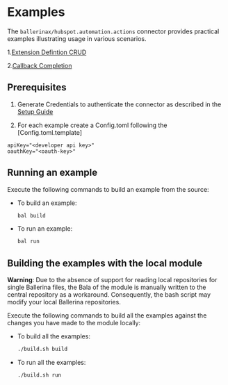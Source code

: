 # Examples

The `ballerinax/hubspot.automation.actions` connector provides practical examples illustrating usage in various scenarios.

1.[Extension Defintion CRUD](examples/extension-crud/main.bal)

2.[Callback Completion](examples/callback-completion/main.bal)

## Prerequisites

1. Generate Credentials to authenticate the connector as described in the [Setup Guide](README.md)

2. For each example create a Config.toml following the [Config.toml.template] 

```
apiKey="<developer api key>"
oauthKey="<oauth-key>"
```

## Running an example

Execute the following commands to build an example from the source:

* To build an example:

    ```bash
    bal build
    ```

* To run an example:

    ```bash
    bal run
    ```

## Building the examples with the local module

**Warning**: Due to the absence of support for reading local repositories for single Ballerina files, the Bala of the module is manually written to the central repository as a workaround. Consequently, the bash script may modify your local Ballerina repositories.

Execute the following commands to build all the examples against the changes you have made to the module locally:

* To build all the examples:

    ```bash
    ./build.sh build
    ```

* To run all the examples:

    ```bash
    ./build.sh run
    ```
